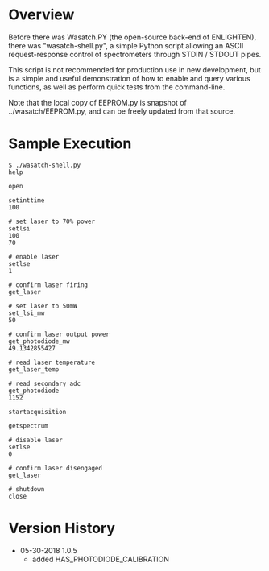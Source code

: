# Overview

Before there was Wasatch.PY (the open-source back-end of ENLIGHTEN), there was
"wasatch-shell.py", a simple Python script allowing an ASCII request-response 
control of spectrometers through STDIN / STDOUT pipes.

This script is not recommended for production use in new development, but is a 
simple and useful demonstration of how to enable and query various functions,
as well as perform quick tests from the command-line.

Note that the local copy of EEPROM.py is snapshot of ../wasatch/EEPROM.py, and 
can be freely updated from that source.

# Sample Execution

    $ ./wasatch-shell.py
    help

    open

    setinttime
    100

    # set laser to 70% power
    setlsi
    100
    70

    # enable laser
    setlse
    1

    # confirm laser firing
    get_laser

    # set laser to 50mW
    set_lsi_mw
    50

    # confirm laser output power
    get_photodiode_mw
    49.1342855427

    # read laser temperature
    get_laser_temp

    # read secondary adc
    get_photodiode
    1152

    startacquisition

    getspectrum

    # disable laser
    setlse
    0

    # confirm laser disengaged
    get_laser

    # shutdown
    close

# Version History

- 05-30-2018 1.0.5
    - added HAS\_PHOTODIODE\_CALIBRATION
